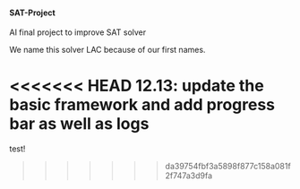 #### SAT-Project

AI final project to improve SAT solver

We name this solver LAC because of our first names.

<<<<<<< HEAD
12.13: update the basic framework and add progress bar as well as logs
=======


test!

>>>>>>> da39754fbf3a5898f877c158a081f2f747a3d9fa
